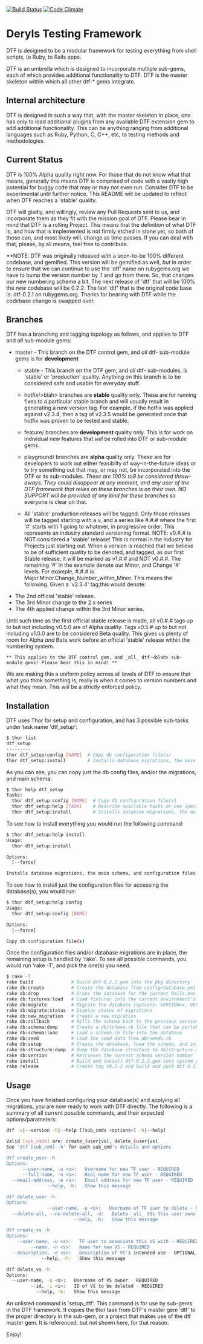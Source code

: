 [![Build Status](https://travis-ci.org/dtf-gems/dtf.png?branch=master,stable)](https://travis-ci.org/dtf-gems/dtf)
[![Code Climate](https://codeclimate.com/badge.png)](https://codeclimate.com/github/dtf-gems/dtf)

# Deryls Testing Framework
DTF is designed to be a modular framework for testing everything from shell scripts, to Ruby, to Rails apps.

DTF is an umbrella which is designed to incorporate multiple sub-gems, each of which provides additional functionality to DTF. DTF is the master skeleton within which all other dtf-* gems integrate.

## Internal architecture
DTF is designed in such a way that, with the master skeleton in place, one has only to load additional plugins from any available DTF extension gem to add additional functionality. This can be anything ranging from additional languages such as Ruby, Python, C, C++, etc, to testing methods and methodologies.

## Current Status
DTF is 100% Alpha quality right now. For those that do not know what that means, generally this means DTF is comprised of code with a vastly high potential for buggy code that may or may not even run. Consider DTF to be experimental until further notice. This README will be updated to reflect when DTF reaches a   'stable' quality.

DTF will gladly, and willingly, review any Pull Requests sent to us, and incorporate them as they fit with the mission goal of DTF. Please bear in mind that DTF is a rolling Project. This means that the definition of what DTF is, and how that is implemented is not firmly etched in stone yet, so both of those can, and most likely will, change as time passes. If you can deal with that, please, by all means, feel free to contribute.

**NOTE: DTF was originally released with a soon-to-be 100% different codebase, and gemified. This version will be gemified as well, _but_ in order to ensure that we can continue to use the 'dtf' name on rubygems.org we have to bump the version number by .1 and go from there. So, that changes our new numbering scheme a bit. The next release of 'dtf' that will be 100% the _new_ codebase will be 0.2.2. The last 'dtf' that is the original code base is: dtf-0.2.1 on rubygems.org. Thanks for bearing with DTF while the codebase change is swapped over.

## Branches
DTF has a branching and tagging topology as follows, and applies to DTF and _all_ sub-module gems:

  * master - This branch on the DTF control gem, and _all_ dtf-<blah> sub-module gems is for **development**
    
	* stable - This branch on the DTF gem, and _all_ dtf-<blah> sub-modules, is 'stable' or 'production' quality. Anything on this branch is to be considered safe and usable for everyday stuff.

	* hotfix/>blah> branches are **stable** quality only. These are for running fixes to a particular stable branch and will usually result in generating a new version tag. For example, if the hotfix was applied against v2.3.4, then a tag of v2.3.5 would be generated once that hotfix was proven to be tested and stable.

	* feature/<blah> branches are **development** quality only. This is for work on individual new features that _will_ be rolled into DTF or sub-module gems.

	* playground/<blah> branches are **alpha** quality only. These are for developers to work out either feasibilty of way-in-the-future ideas or to try something out that may, or may not, be incorporated into the DTF or its sub-modules. _These are 100% to9 be considered throw-aways. They could disappear at any moment, and any user of the DTF framework that relies on these branches is on their own. NO SUPPORT will be provided of any kind for these branches_ so everyone is clear on that.

	* All 'stable' production releases will be tagged. Only those releases will be tagged starting with a v, and a series like #.#.#  where the first '#' starts with 1 going to whatever, in progressive order. This represents an industry standard versioning format. NOTE: v0.#.# is NOT considered a 'stable' release! This is normal in the industry for Projects just starting out. When a version is reached that we believe to be of sufficient quality to be denoted, and tagged, as our first Stable release, it will be marked as v1.#.# and NOT v0.#.#. The remaining '#' in the example denote our Minor, and Change '#' levels. For example, #.#.# is Major.Minor.Change_Number_within_Minor. 	This means the following. Given a 'v2.3.4' tag,this would denote:
    
 - The 2nd official 'stable' release.
 - The 3rd Minor change to the 2.x series
 - The 4th applied change within the 3rd Minor series.

Until such time as the first official stable release is made, all v0.#.# tags up to but not including v0.5.0 are of Alpha quality. Tags v0.5.# up to but not including v1.0.0 are to be considered Beta quality. This gives us plenty of room for Alpha _and_ Beta work before an official 'stable' release within the numbering system.

	** This applies to the DTF control gem, and _all_ dtf-<blah> sub-module gems! Please bear this in mind! **

We are making this a uniform policy across all levels of DTF to ensure that what you think something is, really is when it comes to version numbers and what they mean. This _will_ be a _strictly_ enforced policy.

## Installation
DTF uses Thor for setup and configuration, and has 3 possible sub-tasks under task name 'dtf_setup':

```sh
$ thor list
dtf_setup
---------
thor dtf_setup:config [NAME]  # Copy db configuration file(s)
thor dtf_setup:install        # Installs database migrations, the main schema, and configuration files
```

As you can see, you can copy just the db config files, and/or the migrations, and main schema.

```sh
$ thor help dtf_setup
Tasks:
  thor dtf_setup:config [NAME]  # Copy db configuration file(s)
  thor dtf_setup:help [TASK]    # Describe available tasks or one specific task
  thor dtf_setup:install        # Installs database migrations, the main schema, and configuration files
```

To see how to install everything you would run the following command:

```sh
$ thor dtf_setup:help install
Usage:
  thor dtf_setup:install

Options:
  [--force]  

Installs database migrations, the main schema, and configuration files
```

To see how to install just the configuration files for accessing the database(s), you would run:

```sh
$ thor dtf_setup:help config
Usage:
  thor dtf_setup:config [NAME]

Options:
  [--force]  

Copy db configuration file(s)
```

Once the configuration files and/or database migrations are in place, the remaining setup is handled by 'rake'. To see all possible commands, you would run 'rake -T', and pick the one(s) you need.

```sh
$ rake -T
rake build              # Build dtf-0.2.2.gem into the pkg directory
rake db:create          # Create the database from config/database.yml for the current Rails.env (use db:create:all to create all dbs i...
rake db:drop            # Drops the database for the current Rails.env (use db:drop:all to drop all databases)
rake db:fixtures:load   # Load fixtures into the current environment's database.
rake db:migrate         # Migrate the database (options: VERSION=x, VERBOSE=false).
rake db:migrate:status  # Display status of migrations
rake db:new_migration   # Create a new migration
rake db:rollback        # Rolls the schema back to the previous version (specify steps w/ STEP=n).
rake db:schema:dump     # Create a db/schema.rb file that can be portably used against any DB supported by AR
rake db:schema:load     # Load a schema.rb file into the database
rake db:seed            # Load the seed data from db/seeds.rb
rake db:setup           # Create the database, load the schema, and initialize with the seed data (use db:reset to also drop the db first)
rake db:structure:dump  # Dump the database structure to db/structure.sql. Specify another file with DB_STRUCTURE=db/my_structure.sql
rake db:version         # Retrieves the current schema version number
rake install            # Build and install dtf-0.2.2.gem into system gems
rake release            # Create tag v0.2.2 and build and push dtf-0.2.2.gem to Rubygems
```


## Usage
Once you have finished configuring your database(s) and applying all migrations, you are now ready to work with DTF directly. The following is a summary of all current possible commands, and their expected options/parameters:

```sh
dtf -v|--version -h|--help [[sub_cmds <options>] -h|--help]

Valid [sub_cmds] are: create_(user|vs), delete_(user|vs)
See 'dtf [sub_cmd] -h' for each sub_cmd's details and options

dtf create_user -h
Options:
      --user-name, -u <s>:   Username for new TF user - REQUIRED
      --full-name, -n <s>:   Real name for new TF user - REQUIRED
  --email-address, -e <s>:   Email address for new TF user - REQUIRED
               --help, -h:   Show this message

dtf delete_user -h
Options:
               --user-name, -u <s>:   Username of TF user to delete - REQUIRED
  --delete-all, --no-delete-all, -d:   Delete _all_ VSs this user owns (default: true)
                         --help, -h:   Show this message

dtf create_vs -h
Options:
    --user-name, -u <s>:   TF user to associate this VS with - REQUIRED
         --name, -n <s>:   Name for new VS - REQUIRED
  --description, -d <s>:   Description of VS's intended use - OPTIONAL (default: )
             --help, -h:   Show this message

dtf delete_vs -h
Options:
  --user-name, -u <s>:   Username of VS owner - REQUIRED
         --id, -i <i>:   ID of VS to be deleted - REQUIRED
           --help, -h:   Show this message
```

An unlisted command is 'setup_dtf'. This command is for use by sub-gems in the DTF framework. It copies the thor task from DTF's master gem 'dtf' to the proper directory in the sub-gem, or a project that makes use of the dtf master gem. It is referenced, but not shown here, for that reason.

Enjoy!